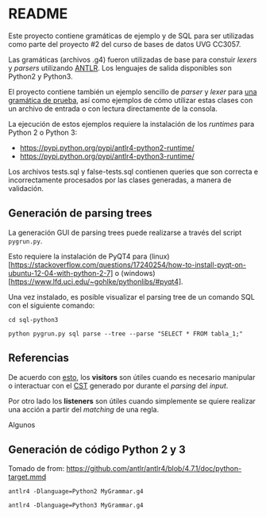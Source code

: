 # README

Este proyecto contiene gramáticas de ejemplo y de SQL para ser utilizadas como parte
del proyecto #2 del curso de bases de datos UVG CC3057.

Las gramáticas (archivos .g4) fueron utilizadas de base para constuir *lexers* y *parsers* utilizando
[ANTLR](http://www.antlr.org/). Los lenguajes de salida disponibles son Python2 y Python3.

El proyecto contiene también un ejemplo sencillo de *parser* y *lexer* para [una gramática
de prueba](hello-python2/Hello.g4), así como ejemplos de cómo utilizar estas clases
con un archivo de entrada o con lectura directamente de la consola.

La ejecución de estos ejemplos requiere la instalación de los *runtimes* para Python 2
o Python 3:

* https://pypi.python.org/pypi/antlr4-python2-runtime/
* https://pypi.python.org/pypi/antlr4-python3-runtime/

Los archivos tests.sql y false-tests.sql contienen queries que son correcta e incorrectamente
procesados por las clases generadas, a manera de validación.

## Generación de parsing trees

La generación GUI de parsing trees puede realizarse a través del script `pygrun.py`.

Esto requiere la instalación de PyQT4 para (linux)[https://stackoverflow.com/questions/17240254/how-to-install-pyqt-on-ubuntu-12-04-with-python-2-7]
o (windows)[https://www.lfd.uci.edu/~gohlke/pythonlibs/#pyqt4].

Una vez instalado, es posible visualizar el parsing tree de un comando SQL con el siguiente comando:

```
cd sql-python3

python pygrun.py sql parse --tree --parse "SELECT * FROM tabla_1;"
```

## Referencias

De acuerdo con [esto](https://tomassetti.me/parsing-in-python/#tools), los **visitors**
son útiles cuando es necesario manipular o interactuar con el [CST](https://en.wikipedia.org/wiki/Parse_tree)
generado por durante el *parsing* del *input*.

Por otro lado los **listeners** son útiles cuando simplemente se quiere realizar una
acción a partir del *matching* de una regla.

Algunos 

## Generación de código Python 2 y 3

Tomado de from: https://github.com/antlr/antlr4/blob/4.7.1/doc/python-target.mmd

```
antlr4 -Dlanguage=Python2 MyGrammar.g4

antlr4 -Dlanguage=Python3 MyGrammar.g4
```
